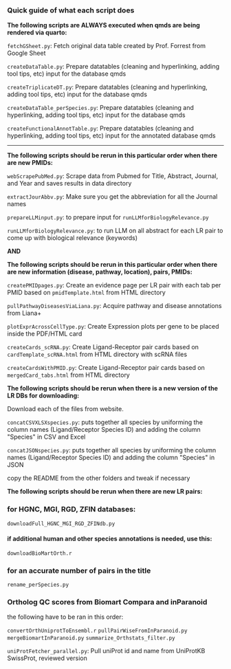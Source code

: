 ### Quick guide of what each script does

**The following scripts are ALWAYS executed when qmds are being rendered via quarto:**

`fetchGSheet.py`: Fetch original data table created by Prof. Forrest from Google Sheet

`createDataTable.py`: Prepare datatables (cleaning and hyperlinking, adding tool tips, etc) input for the database qmds

`createTriplicateDT.py`: Prepare datatables (cleaning and hyperlinking, adding tool tips, etc) input for the database qmds

`createDataTable_perSpecies.py`: Prepare datatables (cleaning and hyperlinking, adding tool tips, etc) input for the database qmds

`createFunctionalAnnotTable.py`: Prepare datatables (cleaning and hyperlinking, adding tool tips, etc) input for the annotated database qmds

***

**The following scripts should be rerun in this particular order when there are new PMIDs:**

`webScrapePubMed.py`: Scrape data from Pubmed for Title, Abstract, Journal, and Year and saves results in data directory

`extractJourAbbv.py`: Make sure you get the abbreviation for all the Journal names

`prepareLLMinput.py`: to prepare input for `runLLMforBiologyRelevance.py`

`runLLMforBiologyRelevance.py`: to run LLM on all abstract for each LR pair to come up with biological relevance (keywords)

**AND**

**The following scripts should be rerun in this particular order when there are new information (disease, pathway, location), pairs, PMIDs:**

`createPMIDpages.py`: Create an evidence page per LR pair with each tab per PMID based on `pmidTemplate.html` from HTML directory

`pullPathwayDiseasesViaLiana.py`: Acquire pathway and disease annotations from Liana+

`plotExprAcrossCellType.py`: Create Expression plots per gene to be placed inside the PDF/HTML card

`createCards_scRNA.py`: Create Ligand-Receptor pair cards based on `cardTemplate_scRNA.html` from HTML directory with scRNA files

`createCardsWithPMID.py`: Create Ligand-Receptor pair cards based on `mergedCard_tabs.html` from HTML directory

<!-- `createCards.py`: Create Ligand-Receptor pair cards based on `cardTemplate.html` from HTML directory -->


**The following scripts should be rerun when there is a new version of the LR DBs for downloading:**

Download each of the files from website.

`concatCSVXLSXspecies.py`: puts together all species by uniforming the column names (Ligand/Receptor Species ID) and adding the column "Species" in CSV and Excel

`concatJSONspecies.py`: puts together all species by uniforming the column names (Ligand/Receptor Species ID) and adding the column "Species" in JSON

copy the README from the other folders and tweak if necessary


**The following scripts should be rerun when there are new LR pairs:**

### for HGNC, MGI, RGD, ZFIN databases:
`downloadFull_HGNC_MGI_RGD_ZFINdb.py`

#### if additional human and other species annotations is needed, use this:
`downloadBioMartOrth.r`

### for an accurate number of pairs in the title
`rename_perSpecies.py`

### Ortholog QC scores from Biomart Compara and inParanoid
the following have to be ran in this order:

`convertOrthUniprotToEnsembl.r`
`pullPairWiseFromInParanoid.py`
`mergeBiomartInParanoid.py`
`summarize_Orthstats_filter.py`

`uniProtFetcher_parallel.py`: Pull uniProt id and name from UniProtKB SwissProt, reviewed version





